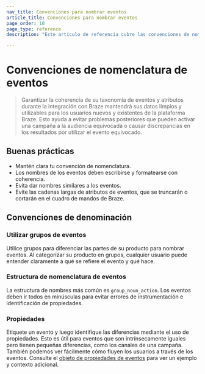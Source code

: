 ```yaml
---
nav_title: Convenciones para nombrar eventos
article_title: Convenciones para nombrar eventos
page_order: 10
page_type: reference
description: "Este artículo de referencia cubre las convenciones de nomenclatura de eventos adecuadas y las mejores prácticas."

---
```


# Convenciones de nomenclatura de eventos

> Garantizar la coherencia de su taxonomía de eventos y atributos durante la integración con Braze mantendrá sus datos limpios y utilizables para los usuarios nuevos y existentes de la plataforma Braze. Esto ayuda a evitar problemas posteriores que pueden activar una campaña a la audiencia equivocada o causar discrepancias en los resultados por utilizar el evento equivocado.

## Buenas prácticas

- Mantén clara tu convención de nomenclatura.
- Los nombres de los eventos deben escribirse y formatearse con coherencia.
- Evita dar nombres similares a los eventos.
- Evite las cadenas largas de atributos de eventos, que se truncarán o cortarán en el cuadro de mandos de Braze.

## Convenciones de denominación

### Utilizar grupos de eventos

Utilice grupos para diferenciar las partes de su producto para nombrar eventos. Al categorizar su producto en grupos, cualquier usuario puede entender claramente a qué se refiere el evento y qué hace.

### Estructura de nomenclatura de eventos

La estructura de nombres más común es `group_noun_action`. Los eventos deben ir todos en minúsculas para evitar errores de instrumentación e identificación de propiedades.

### Propiedades

Etiquete un evento y luego identifique las diferencias mediante el uso de propiedades. Esto es útil para eventos que son intrínsecamente iguales pero tienen pequeñas diferencias, como los canales de una campaña. También podemos ver fácilmente cómo fluyen los usuarios a través de los eventos. Consulte el [objeto de propiedades de eventos]({{site.baseurl}}/api/objects_filters/event_object/#event-properties-object) para ver un ejemplo y contexto adicional.
